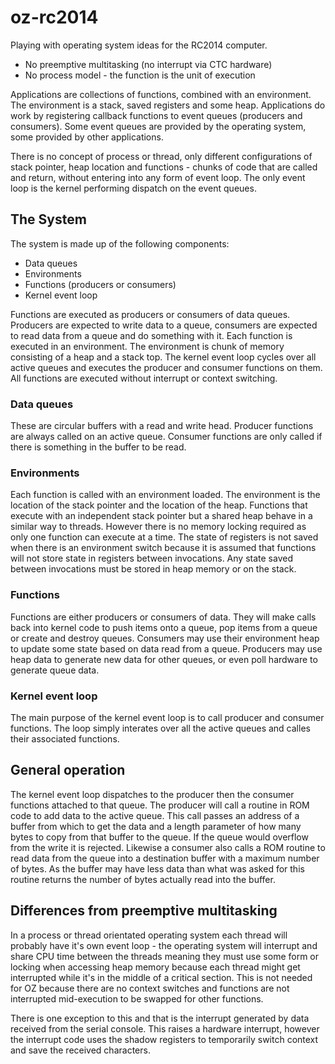 # oz-rc2014

Playing with operating system ideas for the RC2014 computer.

* No preemptive multitasking (no interrupt via CTC hardware)
* No process model - the function is the unit of execution

Applications are collections of functions, combined with an environment. The environment is a stack, saved registers and some heap. Applications do work by registering callback functions to event queues (producers and consumers). Some event queues are provided by the operating system, some provided by other applications.

There is no concept of process or thread, only different configurations of stack pointer, heap location and functions - chunks of code that are called and return, without entering into any form of event loop. The only event loop is the kernel performing dispatch on the event queues.

## The System

The system is made up of the following components:

* Data queues
* Environments
* Functions (producers or consumers)
* Kernel event loop

Functions are executed as producers or consumers of data queues. Producers are expected to write data to a queue, consumers are expected to read data from a queue and do something with it. Each function is executed in an environment. The environment is chunk of memory consisting of a heap and a stack top. The kernel event loop cycles over all active queues and executes the producer and consumer functions on them. All functions are executed without interrupt or context switching.

### Data queues

These are circular buffers with a read and write head. Producer functions are always called on an active queue. Consumer functions are only called if there is something in the buffer to be read.

### Environments

Each function is called with an environment loaded. The environment is the location of the stack pointer and the location of the heap. Functions that execute with an independent stack pointer but a shared heap behave in a similar way to threads. However there is no memory locking required as only one function can execute at a time. The state of registers is not saved when there is an environment switch because it is assumed that functions will not store state in registers between invocations. Any state saved between invocations must be stored in heap memory or on the stack.

### Functions

Functions are either producers or consumers of data. They will make calls back into kernel code to push items onto a queue, pop items from a queue or create and destroy queues. Consumers may use their environment heap to update some state based on data read from a queue. Producers may use heap data to generate new data for other queues, or even poll hardware to generate queue data.

### Kernel event loop

The main purpose of the kernel event loop is to call producer and consumer functions. The loop simply interates over all the active queues and calles their associated functions.

## General operation

The kernel event loop dispatches to the producer then the consumer functions attached to that queue. The producer will call a routine in ROM code to add data to the active queue. This call passes an address of a buffer from which to get the data and a length parameter of how many bytes to copy from that buffer to the queue. If the queue would overflow from the write it is rejected. Likewise a consumer also calls a ROM routine to read data from the queue into a destination buffer with a maximum number of bytes. As the buffer may have less data than what was asked for this routine returns the number of bytes actually read into the buffer.

## Differences from preemptive multitasking

In a process or thread orientated operating system each thread will probably have it's own event loop - the operating system will interrupt and share CPU time between the threads meaning they must use some form or locking when accessing heap memory because each thread might get interrupted while it's in the middle of a critical section. This is not needed for OZ because there are no context switches and functions are not interrupted mid-execution to be swapped for other functions.

There is one exception to this and that is the interrupt generated by data received from the serial console. This raises a hardware interrupt, however the interrupt code uses the shadow registers to temporarily switch context and save the received characters.

